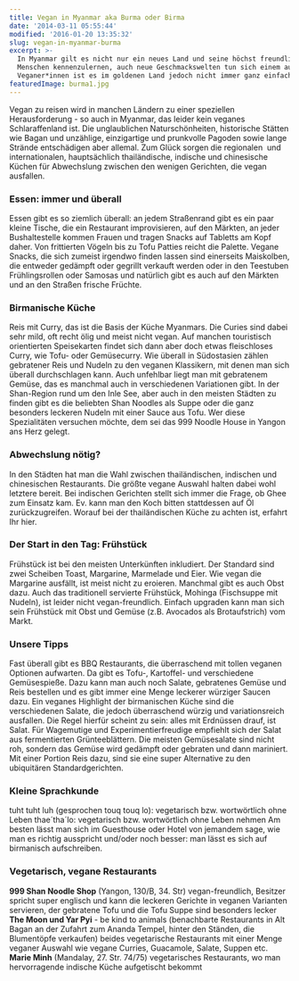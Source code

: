 ```yaml
---
title: Vegan in Myanmar aka Burma oder Birma
date: '2014-03-11 05:55:44'
modified: '2016-01-20 13:35:32'
slug: vegan-in-myanmar-burma
excerpt: >-
  In Myanmar gilt es nicht nur ein neues Land und seine höchst freundlichen
  Menschen kennenzulernen, auch neue Geschmackswelten tun sich einem auf. Für
  Veganer*innen ist es im goldenen Land jedoch nicht immer ganz einfach.
featuredImage: burma1.jpg
---
```


Vegan zu reisen wird in manchen Ländern zu einer speziellen Herausforderung - so auch in Myanmar, das leider kein veganes Schlaraffenland ist. Die unglaublichen Naturschönheiten, historische Stätten wie Bagan und unzählige, einzigartige und prunkvolle Pagoden sowie lange Strände entschädigen aber allemal. Zum Glück sorgen die regionalen  und internationalen, hauptsächlich thailändische, indische und chinesische Küchen für Abwechslung zwischen den wenigen Gerichten, die vegan ausfallen.

### Essen: immer und überall

Essen gibt es so ziemlich überall: an jedem Straßenrand gibt es ein paar kleine Tische, die ein Restaurant improvisieren, auf den Märkten, an jeder Bushaltestelle kommen Frauen und tragen Snacks auf Tabletts am Kopf daher. Von frittierten Vögeln bis zu Tofu Patties reicht die Palette. Vegane Snacks, die sich zumeist irgendwo finden lassen sind einerseits Maiskolben, die entweder gedämpft oder gegrillt verkauft werden oder in den Teestuben Frühlingsrollen oder Samosas und natürlich gibt es auch auf den Märkten und an den Straßen frische Früchte.[<!-- Image removed (no copyright): burma2.jpg -->](https://www.veganblatt.com/i/burma2.jpg)

### Birmanische Küche

Reis mit Curry, das ist die Basis der Küche Myanmars. Die Curies sind dabei sehr mild, oft recht ölig und meist nicht vegan. Auf manchen touristisch orientierten Speisekarten findet sich dann aber doch etwas fleischloses Curry, wie Tofu- oder Gemüsecurry. Wie überall in Südostasien zählen gebratener Reis und Nudeln zu den veganen Klassikern, mit denen man sich überall durchschlagen kann. Auch unfehlbar liegt man mit gebratenem Gemüse, das es manchmal auch in verschiedenen Variationen gibt. In der Shan-Region rund um den Inle See, aber auch in den meisten Städten zu finden gibt es die beliebten Shan Noodles als Suppe oder die ganz besonders leckeren Nudeln mit einer Sauce aus Tofu. Wer diese Spezialitäten versuchen möchte, dem sei das 999 Noodle House in Yangon ans Herz gelegt. [<!-- Image removed (no copyright): burma-shan-küche.jpg -->](https://www.veganblatt.com/i/burma-shan-küche.jpg)

### Abwechslung nötig?

In den Städten hat man die Wahl zwischen thailändischen, indischen und chinesischen Restaurants. Die größte vegane Auswahl halten dabei wohl letztere bereit. Bei indischen Gerichten stellt sich immer die Frage, ob Ghee zum Einsatz kam. Ev. kann man den Koch bitten stattdessen auf Öl zurückzugreifen. Worauf bei der thailändischen Küche zu achten ist, erfahrt Ihr hier.

### Der Start in den Tag: Frühstück

Frühstück ist bei den meisten Unterkünften inkludiert. Der Standard sind zwei Scheiben Toast, Margarine, Marmelade und Eier. Wie vegan die Margarine ausfällt, ist meist nicht zu eroieren. Manchmal gibt es auch Obst dazu. Auch das traditionell servierte Frühstück, Mohinga (Fischsuppe mit Nudeln), ist leider nicht vegan-freundlich. Einfach upgraden kann man sich sein Frühstück mit Obst und Gemüse (z.B. Avocados als Brotaufstrich) vom Markt.

### Unsere Tipps

Fast überall gibt es BBQ Restaurants, die überraschend mit tollen veganen Optionen aufwarten. Da gibt es Tofu-, Kartoffel- und verschiedene Gemüsespieße. Dazu kann man auch noch Salate, gebratenes Gemüse und Reis bestellen und es gibt immer eine Menge leckerer würziger Saucen dazu. Ein veganes Highlight der birmanischen Küche sind die verschiedenen Salate, die jedoch überraschend würzig und variationsreich ausfallen. Die Regel hierfür scheint zu sein: alles mit Erdnüssen drauf, ist Salat. Für Wagemutige und Experimentierfreudige empfiehlt sich der Salat aus fermentierten Grünteeblättern. Die meisten Gemüsesalate sind nicht roh, sondern das Gemüse wird gedämpft oder gebraten und dann mariniert. Mit einer Portion Reis dazu, sind sie eine super Alternative zu den ubiquitären Standardgerichten. [<!-- Image removed (no copyright): burma-salat.jpg -->](https://www.veganblatt.com/i/burma-salat.jpg)

### Kleine Sprachkunde

tuht tuht luh (gesprochen touq touq lo): vegetarisch bzw. wortwörtlich ohne Leben thae´tha´lo: vegetarisch bzw. wortwörtlich ohne Leben nehmen Am besten lässt man sich im Guesthouse oder Hotel von jemandem sage, wie man es richtig ausspricht und/oder noch besser: man lässt es sich auf birmanisch aufschreiben.

### Vegetarisch, vegane Restaurants

**999 Shan Noodle Shop** (Yangon, 130/B, 34. Str) vegan-freundlich, Besitzer spricht super englisch und kann die leckeren Gerichte in veganen Varianten servieren, der gebratene Tofu und die Tofu Suppe sind besonders lecker **The Moon und Yar Pyi** - be kind to animals (benachbarte Restaurants in Alt Bagan an der Zufahrt zum Ananda Tempel, hinter den Ständen, die Blumentöpfe verkaufen) beides vegetarische Restaurants mit einer Menge veganer Auswahl wie vegane Curries, Guacamole, Salate, Suppen etc. **Marie Minh** (Mandalay, 27. Str. 74/75) vegetarisches Restaurants, wo man hervorragende indische Küche aufgetischt bekommt [<!-- Image removed (no copyright): burma-indisch.jpg -->](https://www.veganblatt.com/i/burma-indisch.jpg)
